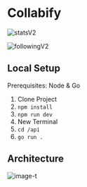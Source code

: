 # Collabify

![statsV2](https://user-images.githubusercontent.com/43486503/209449427-59a7c00f-9157-47cc-95f3-c03bcd8acede.png)

![followingV2](https://user-images.githubusercontent.com/43486503/209449535-4c036309-be98-4949-b562-d9cd42598f7e.png)

## Local Setup
Prerequisites: Node & Go
1. Clone Project
2. ```npm install```
3. ```npm run dev```
4. New Terminal
5. ```cd /api```
7. ```go run .```

## Architecture

![image-t](https://user-images.githubusercontent.com/43486503/203198854-44e724ba-944c-45c9-a249-216dcbf7cff9.png)

